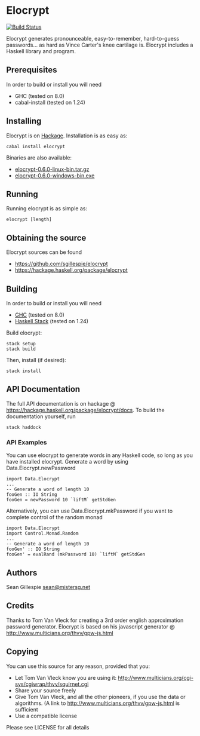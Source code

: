 # Elocrypt
[![Build Status](https://travis-ci.org/sgillespie/elocrypt.svg?branch=master)](https://travis-ci.org/sgillespie/elocrypt)

Elocrypt generates pronounceable, easy-to-remember, hard-to-guess passwords... as hard as Vince Carter's knee cartilage is. Elocrypt includes a Haskell library and program.

## Prerequisites
In order to build or install you will need
 * GHC (tested on 8.0)
 * cabal-install (tested on 1.24)

## Installing
Elocrypt is on [Hackage](https://hackage.haskell.org/package/elocrypt).  Installation is as easy as:
```
cabal install elocrypt
```

Binaries are also available:
 * [elocrypt-0.6.0-linux-bin.tar.gz](https://github.com/sgillespie/elocrypt/releases/download/v0.4.0/elocrypt-0.4.0-linux-bin.tar.gz)
 * [elocrypt-0.6.0-windows-bin.exe](https://github.com/sgillespie/elocrypt/releases/download/v0.4.0/elocrypt-0.4.0-windows-bin.exe)

## Running
Running elocrypt is as simple as:
```
elocrypt [length]
```

## Obtaining the source
Elocrypt sources can be found 
 * https://github.com/sgillespie/elocrypt
 * https://hackage.haskell.org/package/elocrypt

## Building
In order to build or install you will need
 * [GHC](https://www.haskell.org/ghc) (tested on 8.0)
 * [Haskell Stack](https://haskellstack.org) (tested on 1.24)

Build elocrypt:
```
stack setup
stack build
```
Then, install (if desired):
```
stack install
```

## API Documentation
The full API documentation is on hackage @ https://hackage.haskell.org/package/elocrypt/docs. To build the documentation yourself, run
```
stack haddock
```

### API Examples
You can use elocrypt to generate words in any Haskell code, so long as you have installed elocrypt. Generate a word by using Data.Elocrypt.newPassword
```
import Data.Elocrypt
...
-- Generate a word of length 10
fooGen :: IO String
fooGen = newPassword 10 `liftM` getStdGen
```

Alternatively, you can use Data.Elocrypt.mkPassword if you want to complete control of the random monad
```
import Data.Elocrypt
import Control.Monad.Random
...
-- Generate a word of length 10
fooGen' :: IO String
fooGen' = evalRand (mkPassword 10) `liftM` getStdGen
```

## Authors
Sean Gillespie <sean@mistersg.net>

## Credits
Thanks to Tom Van Vleck for creating a 3rd order english approximation password generator.  Elocrypt is based on his javascript generator @ http://www.multicians.org/thvv/gpw-js.html

## Copying
You can use this source for any reason, provided that you:

 * Let Tom Van Vleck know you are using it: http://www.multicians.org/cgi-sys/cgiwrap/thvv/squirnet.cgi
 * Share your source freely
 * Give Tom Van Vleck, and all the other pioneers, if you use the data or algorithms. (A link to http://www.multicians.org/thvv/gpw-js.html is sufficient
 * Use a compatible license

Please see LICENSE for all details
